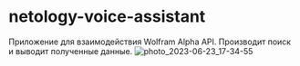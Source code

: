 # netology-voice-assistant
Приложение для взаимодействия Wolfram Alpha API. Производит поиск и выводит полученные данные.
![photo_2023-06-23_17-34-55](https://github.com/nvshink/netology-voice-assistant/assets/62372855/122783cf-b28b-4d9f-8c46-820d9ef37e2c)
